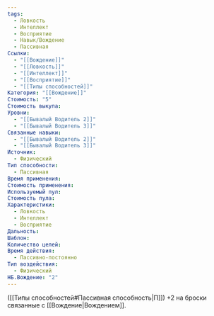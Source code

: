 ```yaml
---
tags:
  - Ловкость
  - Интеллект
  - Восприятие
  - Навык/Вождение
  - Пассивная
Ссылки:
  - "[[Вождение]]"
  - "[[Ловкость]]"
  - "[[Интеллект]]"
  - "[[Восприятие]]"
  - "[[Типы способностей]]"
Категория: "[[Вождение]]"
Стоимость: "5"
Стоимость выкупа: 
Уровни:
  - "[[Бывалый Водитель 2]]"
  - "[[Бывалый Водитель 3]]"
Связанные навыки:
  - "[[Бывалый Водитель 2]]"
  - "[[Бывалый Водитель 3]]"
Источник:
  - Физический
Тип способности:
  - Пассивная
Время применения: 
Стоимость применения: 
Используемый пул: 
Стоимость пула: 
Характеристики:
  - Ловкость
  - Интеллект
  - Восприятие
Дальность: 
Шаблон: 
Количество целей: 
Время действия:
  - Пассивно-постоянно
Тип воздействия:
  - Физический
НБ.Вождение: "2"
---
```

([[Типы способностей#Пассивная способность|П]]) +2 на броски связанные с [[Вождение|Вождением]]. 